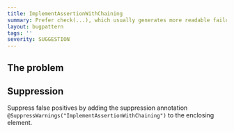 ```yaml
---
title: ImplementAssertionWithChaining
summary: Prefer check(...), which usually generates more readable failure messages.
layout: bugpattern
tags: ''
severity: SUGGESTION
---
```


<!--
*** AUTO-GENERATED, DO NOT MODIFY ***
To make changes, edit the @BugPattern annotation or the explanation in docs/bugpattern.
-->


## The problem


## Suppression
Suppress false positives by adding the suppression annotation `@SuppressWarnings("ImplementAssertionWithChaining")` to the enclosing element.
